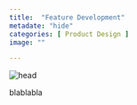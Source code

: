 ```yaml
---
title:  "Feature Development"
metadate: "hide"
categories: [ Product Design ]
image: ""

---
```


![head](https://raw.githubusercontent.com/kapazoglou/portfolio/master/assets/images/item/sistra.jpg)

blablabla


